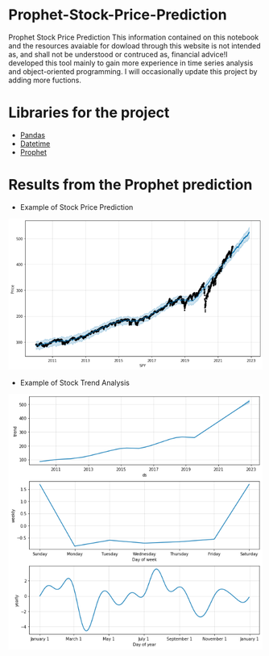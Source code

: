 # Prophet-Stock-Price-Prediction
Prophet Stock Price Prediction
This information contained on this notebook and the resources avaiable for dowload through this website is not intended as, and shall not be understood or contruced as, financial advice!I developed this tool mainly to gain more experience in time series analysis and object-oriented programming. I will occasionally update this project by adding more fuctions.
# Libraries for the project
* [Pandas](https://pandas.pydata.org)
* [Datetime](https://docs.python.org/3/library/datetime.html)
* [Prophet](https://facebook.github.io/prophet/docs/installation.html#installation-in-python)
# Results from the Prophet prediction
* Example of Stock Price Prediction

![](image/stock_price_prediction.png)

* Example of Stock Trend Analysis

![](image/Porphet_Trend_analysis.png)
